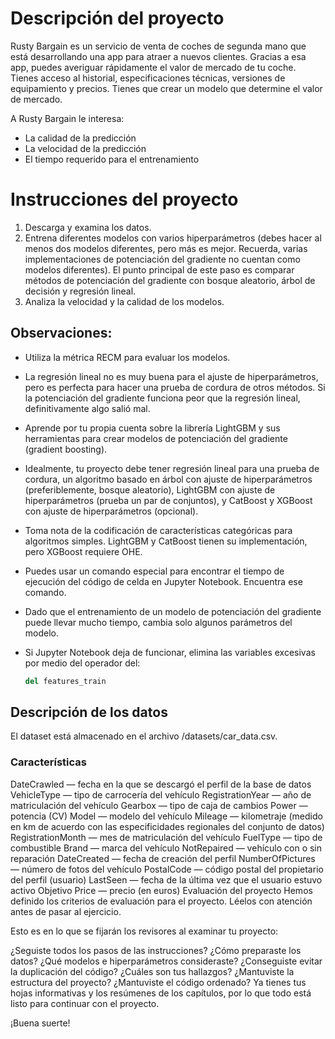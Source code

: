 # Descripción del proyecto
Rusty Bargain es un servicio de venta de coches de segunda mano que está desarrollando una app para atraer a nuevos clientes. Gracias a esa app, puedes averiguar rápidamente el valor de mercado de tu coche. Tienes acceso al historial, especificaciones técnicas, versiones de equipamiento y precios. Tienes que crear un modelo que determine el valor de mercado.

A Rusty Bargain le interesa:

- La calidad de la predicción
- La velocidad de la predicción
- El tiempo requerido para el entrenamiento

# Instrucciones del proyecto
1. Descarga y examina los datos.
2. Entrena diferentes modelos con varios hiperparámetros (debes hacer al menos dos modelos diferentes, pero más es mejor. Recuerda, varias implementaciones de potenciación del gradiente no cuentan como modelos diferentes). El punto principal de este paso es comparar métodos de potenciación del gradiente con bosque aleatorio, árbol de decisión y regresión lineal.
3. Analiza la velocidad y la calidad de los modelos.

## Observaciones:
- Utiliza la métrica RECM para evaluar los modelos.
- La regresión lineal no es muy buena para el ajuste de hiperparámetros, pero es perfecta para hacer una prueba de cordura de otros métodos. Si la potenciación del gradiente funciona peor que la regresión lineal, definitivamente algo salió mal.
- Aprende por tu propia cuenta sobre la librería LightGBM y sus herramientas para crear modelos de potenciación del gradiente (gradient boosting).
- Idealmente, tu proyecto debe tener regresión lineal para una prueba de cordura, un algoritmo basado en árbol con ajuste de hiperparámetros (preferiblemente, bosque aleatorio), LightGBM con ajuste de hiperparámetros (prueba un par de conjuntos), y CatBoost y XGBoost con ajuste de hiperparámetros (opcional).
- Toma nota de la codificación de características categóricas para algoritmos simples. LightGBM y CatBoost tienen su implementación, pero XGBoost requiere OHE.
- Puedes usar un comando especial para encontrar el tiempo de ejecución del código de celda en Jupyter Notebook. Encuentra ese comando.
- Dado que el entrenamiento de un modelo de potenciación del gradiente puede llevar mucho tiempo, cambia solo algunos parámetros del modelo.
- Si Jupyter Notebook deja de funcionar, elimina las variables excesivas por medio del operador del:

  ```python
  del features_train

## Descripción de los datos
El dataset está almacenado en el archivo /datasets/car_data.csv.

### Características
DateCrawled — fecha en la que se descargó el perfil de la base de datos
VehicleType — tipo de carrocería del vehículo
RegistrationYear — año de matriculación del vehículo
Gearbox — tipo de caja de cambios
Power — potencia (CV)
Model — modelo del vehículo
Mileage — kilometraje (medido en km de acuerdo con las especificidades regionales del conjunto de datos)
RegistrationMonth — mes de matriculación del vehículo
FuelType — tipo de combustible
Brand — marca del vehículo
NotRepaired — vehículo con o sin reparación
DateCreated — fecha de creación del perfil
NumberOfPictures — número de fotos del vehículo
PostalCode — código postal del propietario del perfil (usuario)
LastSeen — fecha de la última vez que el usuario estuvo activo
Objetivo
Price — precio (en euros)
Evaluación del proyecto
Hemos definido los criterios de evaluación para el proyecto. Léelos con atención antes de pasar al ejercicio.

Esto es en lo que se fijarán los revisores al examinar tu proyecto:

¿Seguiste todos los pasos de las instrucciones?
¿Cómo preparaste los datos?
¿Qué modelos e hiperparámetros consideraste?
¿Conseguiste evitar la duplicación del código?
¿Cuáles son tus hallazgos?
¿Mantuviste la estructura del proyecto?
¿Mantuviste el código ordenado?
Ya tienes tus hojas informativas y los resúmenes de los capítulos, por lo que todo está listo para continuar con el proyecto.

¡Buena suerte!